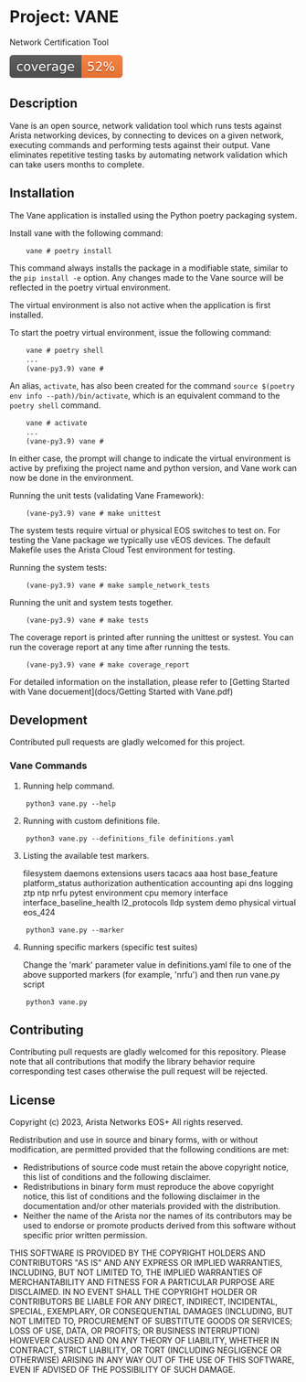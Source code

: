 # Project: VANE

Network Certification Tool

![Coverage](./resources/coverage.svg)

## Description

Vane is an open source, network validation tool which runs tests against Arista networking 
devices, by connecting to devices on a given network, executing commands and performing 
tests against their output.  Vane eliminates repetitive testing tasks by automating network
validation which can take users months to complete.

## Installation

The Vane application is installed using the Python poetry packaging system. 

Install vane with the following command:
```
    vane # poetry install
```

This command always installs the package in a modifiable state, similar to the `pip install -e`
option. Any changes made to the Vane source will be reflected in the poetry
virtual environment.

The virtual environment is also not active when the application is first installed.

To start the poetry virtual environment, issue the following command:
```
    vane # poetry shell
    ...
    (vane-py3.9) vane #
```
An alias, `activate`, has also been created for the command `source $(poetry env info
--path)/bin/activate`, which is an equivalent command to the `poetry shell` command.
```
    vane # activate
    ...
    (vane-py3.9) vane #
```

In either case, the prompt will change to indicate the virtual environment is active by prefixing
the project name and python version, and Vane work can now be done in the environment.

Running the unit tests (validating Vane Framework):
```
    (vane-py3.9) vane # make unittest
```

The system tests require virtual or physical EOS switches to test on. For
testing the Vane package we typically use vEOS devices. The default Makefile
uses the Arista Cloud Test environment for testing.

Running the system tests:
```
    (vane-py3.9) vane # make sample_network_tests
```

Running the unit and system tests together.
```
    (vane-py3.9) vane # make tests
```

The coverage report is printed after running the unittest or systest. You can
run the coverage report at any time after running the tests.
```
    (vane-py3.9) vane # make coverage_report
```

For detailed information on the installation, please refer to [Getting Started with Vane docuement](docs/Getting Started with Vane.pdf)

## Development

Contributed pull requests are gladly welcomed for this project.

### Vane Commands

1. Running help command.

```
    python3 vane.py --help
```

2. Running with custom definitions file.

```
    python3 vane.py --definitions_file definitions.yaml
```

3. Listing the available test markers.

    filesystem
    daemons
    extensions
    users
    tacacs
    aaa
    host
    base_feature
    platform_status
    authorization
    authentication
    accounting
    api
    dns
    logging
    ztp
    ntp
    nrfu
    pytest
    environment
    cpu
    memory
    interface
    interface_baseline_health
    l2_protocols
    lldp
    system
    demo
    physical
    virtual
    eos_424
	
```
    python3 vane.py --marker
```

4. Running specific markers (specific test suites)
	

    Change the 'mark' parameter value in definitions.yaml file to one of the above supported markers (for example, 'nrfu') and then run vane.py script

```
    python3 vane.py
```

## Contributing

Contributing pull requests are gladly welcomed for this repository.
Please note that all contributions that modify the library behavior
require corresponding test cases otherwise the pull request will be
rejected.

## License

Copyright (c) 2023, Arista Networks EOS+
All rights reserved.

Redistribution and use in source and binary forms, with or without
modification, are permitted provided that the following conditions are met:

* Redistributions of source code must retain the above copyright notice, this
  list of conditions and the following disclaimer.
* Redistributions in binary form must reproduce the above copyright notice,
  this list of conditions and the following disclaimer in the documentation
  and/or other materials provided with the distribution.
* Neither the name of the Arista nor the names of its
  contributors may be used to endorse or promote products derived from
  this software without specific prior written permission.

THIS SOFTWARE IS PROVIDED BY THE COPYRIGHT HOLDERS AND CONTRIBUTORS "AS IS"
AND ANY EXPRESS OR IMPLIED WARRANTIES, INCLUDING, BUT NOT LIMITED TO, THE
IMPLIED WARRANTIES OF MERCHANTABILITY AND FITNESS FOR A PARTICULAR PURPOSE ARE
DISCLAIMED. IN NO EVENT SHALL THE COPYRIGHT HOLDER OR CONTRIBUTORS BE LIABLE
FOR ANY DIRECT, INDIRECT, INCIDENTAL, SPECIAL, EXEMPLARY, OR CONSEQUENTIAL
DAMAGES (INCLUDING, BUT NOT LIMITED TO, PROCUREMENT OF SUBSTITUTE GOODS OR
SERVICES; LOSS OF USE, DATA, OR PROFITS; OR BUSINESS INTERRUPTION) HOWEVER
CAUSED AND ON ANY THEORY OF LIABILITY, WHETHER IN CONTRACT, STRICT LIABILITY,
OR TORT (INCLUDING NEGLIGENCE OR OTHERWISE) ARISING IN ANY WAY OUT OF THE USE
OF THIS SOFTWARE, EVEN IF ADVISED OF THE POSSIBILITY OF SUCH DAMAGE.

